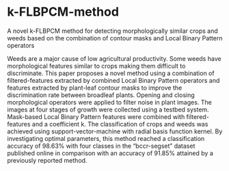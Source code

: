 # k-FLBPCM-method
A novel k-FLBPCM method for detecting morphologically similar crops and weeds based on the combination of contour masks and Local Binary Pattern operators
 
Weeds are a major cause of low agricultural productivity. Some weeds have morphological features similar to crops making them difficult to discriminate. This paper proposes a novel method using a combination of filtered-features extracted by combined Local Binary Pattern operators and features extracted by plant-leaf contour masks to improve the discrimination rate between broadleaf plants. Opening and closing morphological operators were applied to filter noise in plant images. The images at four stages of growth were collected using a testbed system. Mask-based Local Binary Pattern features were combined with filtered-features and a coefficient k. The classification of crops and weeds was achieved using support-vector-machine with radial basis function kernel. By investigating optimal parameters, this method reached a classification accuracy of 98.63% with four classes in the “bccr-segset” dataset published online in comparison with an accuracy of 91.85% attained by a previously reported method. 
  
  
  
  
  
  
  
  
  
  
  
  
 
 
 

 
